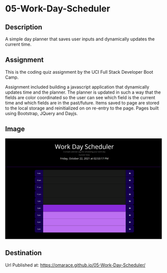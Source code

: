 # 05-Work-Day-Scheduler

## Description

A simple day planner that saves user inputs and dynamically updates the current time.

## Assignment

This is the coding quiz assignment by the UCI Full Stack Developer Boot Camp.

Assignment included building a javascript application that dynamically updates time and the planner. The planner is updated in such a way that the fields are color coordinated so the user can see which field is the current time 
and which fields are in the past/future. Items saved to page are stored to the local storage and reinitialized on on re-entry to the page. Pages built using Bootstrap, JQuery and Dayjs.

## Image

![image of coding quiz ](assets/planner-img.png)

## Destination

Url Published at: https://omarace.github.io/05-Work-Day-Scheduler/